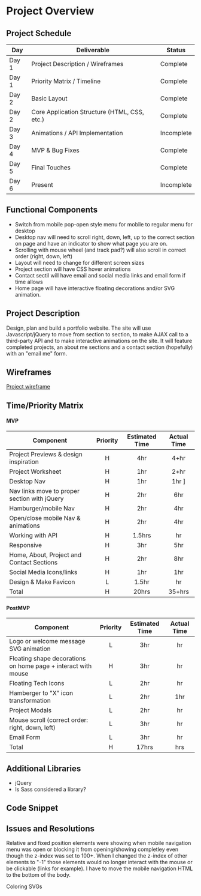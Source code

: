 # Project Overview

## Project Schedule

|  Day | Deliverable | Status
|---|---| ---|
|Day 1| Project Description / Wireframes | Complete
|Day 1| Priority Matrix / Timeline | Complete
|Day 2| Basic Layout | Complete
|Day 2| Core Application Structure (HTML, CSS, etc.) | Complete
|Day 3| Animations / API Implementation | Incomplete
|Day 4| MVP & Bug Fixes | Complete
|Day 5| Final Touches | Complete
|Day 6| Present | Incomplete


## Functional Components

- Switch from mobile pop-open style menu for mobile to regular menu for desktop
- Desktop nav will need to scroll right, down, left, up to the correct section on page and have an indicator to show what page you are on.
- Scrolling with mouse wheel (and track pad?) will also scroll in correct order (right, down, left)
- Layout will need to change for different screen sizes
- Project section will have CSS hover animations
- Contact sectil will have email and social media links and email form if time allows
- Home page will have interactive floating decorations and/or SVG animation.

## Project Description

Design, plan and build a portfolio website. The site will use Javascript/jQuery to move from section to section, to make AJAX call to a third-party API and to make interactive animations  on the site. It will feature completed projects, an about me sections and a contact section (hopefully) with an "email me" form.

## Wireframes
[Project wireframe](img/project_wireframe.JPG)

## Time/Priority Matrix 

#### MVP
| Component | Priority | Estimated Time | Actual Time |
| --- | :---: |  :---: | :---: | 
| Project Previews & design inspiration | H | 4hr | 4+hr |
| Project Worksheet | H | 1hr | 2+hr |
| Desktop Nav | H | 1hr | 1hr ]
| Nav links move to proper section with jQuery | H | 2hr |  6hr |
| Hamburger/mobile Nav | H | 2hr | 4hr |
| Open/close mobile Nav & animations | H | 2hr | 4hr |
| Working with API | H | 1.5hrs|  hr | 
| Responsive | H | 3hr | 5hr |
| Home, About, Project and Contact Sections  | H | 2hr | 8hr |  
| Social Media Icons/links | H | 1hr |  1hr |
| Design & Make Favicon | L | 1.5hr |  hr |
| Total | H | 20hrs| 35+hrs |

#### PostMVP
| Component | Priority | Estimated Time | Actual Time |
| --- | :---: |  :---: | :---: | 
| Logo or welcome message SVG animation | L | 3hr | hr |
| Floating shape decorations on home page + interact with mouse | H | 3hr | hr |
| Floating Tech Icons | L | 2hr | hr |
| Hamberger to "X" icon transformation | L | 2hr | 1hr |
| Project Modals  | L | 2hr | hr |  
| Mouse scroll (correct order: right, down, left) | L | 3hr | hr |
| Email Form | L | 3hr | hr |
| Total | H | 17hrs| hrs |



## Additional Libraries
  + jQuery
  + Is Sass considered a library? 

## Code Snippet


## Issues and Resolutions
 Relative and fixed position elements were showing when mobile navigation menu was open or blocking it from opening/showing completley even though the z-index was set to 100+. When I changed the z-index of other elements to "-1" those elements would no longer interact with the mouse or be clickable (links for example). I have to move the mobile navigation HTML to the bottom of the body.

 Coloring SVGs

